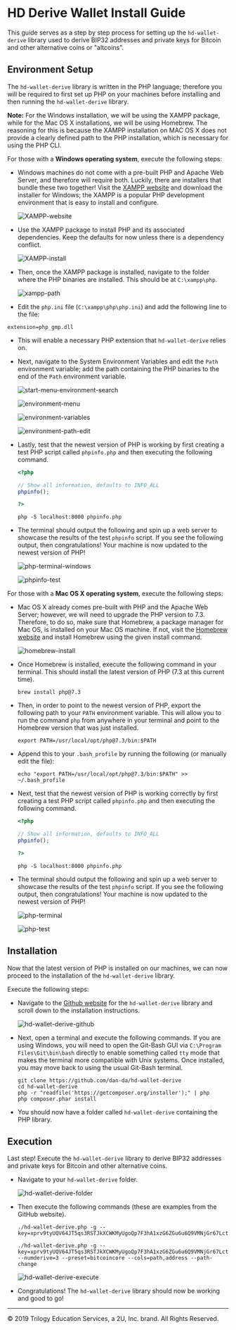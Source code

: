 # HD Derive Wallet Install Guide

This guide serves as a step by step process for setting up the `hd-wallet-derive` library used to derive BIP32 addresses and private keys for Bitcoin and other alternative coins or "altcoins".

## Environment Setup

The `hd-wallet-derive` library is written in the PHP language; therefore you will be required to first set up PHP on your machines before installing and then running the `hd-wallet-derive` library.

**Note:** For the Windows installation, we will be using the XAMPP package, while for the Mac OS X installations, we will be using Homebrew. The reasoning for this is because the XAMPP installation on MAC OS X does not provide a clearly defined path to the PHP installation, which is necessary for using the PHP CLI.

For those with a **Windows operating system**, execute the following steps:

* Windows machines do not come with a pre-built PHP and Apache Web Server, and therefore will require both. Luckily, there are installers that bundle these two together! Visit the [XAMPP website](https://www.apachefriends.org/index.html) and download the installer for Windows; the XAMPP is a popular PHP development environment that is easy to install and configure.

  ![XAMPP-website](Images/XAMPP-website.png)

* Use the XAMPP package to install PHP and its associated dependencies. Keep the defaults for now unless there is a dependency conflict.

  ![XAMPP-install](Images/XAMPP-install.PNG)

* Then, once the XAMPP package is installed, navigate to the folder where the PHP binaries are installed. This should be at `C:\xampp\php`.

  ![xampp-path](Images/xampp-path.PNG)

*  Edit the `php.ini` file (`C:\xampp\php\php.ini`) and add the following line to the file:

```shell
extension=php_gmp.dll
```

* This will enable a necessary PHP extension that `hd-wallet-derive` relies on.

* Next, navigate to the System Environment Variables and edit the `Path` environment variable; add the path containing the PHP binaries to the end of the `Path` environment variable.

  ![start-menu-environment-search](Images/start-menu-environment-search.PNG)

  ![environment-menu](environment-menu.PNG)

  ![environment-variables](Images/environment-variables.PNG)

  ![environment-path-edit](Images/environment-path-edit.PNG)

* Lastly, test that the newest version of PHP is working by first creating a test PHP script called `phpinfo.php` and then executing the following command.

  ```php
  <?php

  // Show all information, defaults to INFO_ALL
  phpinfo();

  ?>
  ```

  ```shell
  php -S localhost:8000 phpinfo.php
  ```

* The terminal should output the following and spin up a web server to showcase the results of the test `phpinfo` script. If you see the following output, then congratulations! Your machine is now updated to the newest version of PHP!

  ![php-terminal-windows](Images/php-terminal-windows.PNG)

  ![phpinfo-test](Images/phpinfo-test.PNG)

For those with a **Mac OS X operating system**, execute the following steps:

* Mac OS X already comes pre-built with PHP and the Apache Web Server; however, we will need to upgrade the PHP version to 7.3. Therefore, to do so, make sure that Homebrew, a package manager for Mac OS, is installed on your Mac OS machine. If not, visit the [Homebrew website](https://brew.sh/) and install Homebrew using the given install command.

  ![homebrew-install](Images/homebrew-install.png)

* Once Homebrew is installed, execute the following command in your terminal. This should install the latest version of PHP (7.3 at this current time).

  ```shell
  brew install php@7.3
  ```

* Then, in order to point to the newest version of PHP, export the following path to your `PATH` environment variable. This will allow you to run the command `php` from anywhere in your terminal and point to the Homebrew version that was just installed.

  ```shell
  export PATH=/usr/local/opt/php@7.3/bin:$PATH
  ```

* Append this to your `.bash_profile` by running the following (or manually edit the file):

  ```shell
  echo "export PATH=/usr/local/opt/php@7.3/bin:$PATH" >> ~/.bash_profile
  ```

* Next, test that the newest version of PHP is working correctly by first creating a test PHP script called `phpinfo.php` and then executing the following command.

  ```php
  <?php

  // Show all information, defaults to INFO_ALL
  phpinfo();

  ?>
  ```

  ```shell
  php -S localhost:8000 phpinfo.php
  ```

* The terminal should output the following and spin up a web server to showcase the results of the test `phpinfo` script. If you see the following output, then congratulations! Your machine is now updated to the newest version of PHP!

  ![php-terminal](Images/php-terminal.png)

  ![php-test](Images/php-test.png)

## Installation

Now that the latest version of PHP is installed on our machines, we can now proceed to the installation of the `hd-wallet-derive` library.

Execute the following steps:

* Navigate to the [Github website](https://github.com/dan-da/hd-wallet-derive) for the `hd-wallet-derive` library and scroll down to the installation instructions.

  ![hd-wallet-derive-github](Images/hd-wallet-derive-github.png)

* Next, open a terminal and execute the following commands. If you are using Windows, you will need to open the Git-Bash GUI via `C:\Program Files\Git\bin\bash` directly to enable something called `tty` mode that makes the terminal more compatible with Unix systems. Once installed, you may move back to using the usual Git-Bash terminal.

  ```shell
  git clone https://github.com/dan-da/hd-wallet-derive
  cd hd-wallet-derive
  php -r "readfile('https://getcomposer.org/installer');" | php
  php composer.phar install
  ```

* You should now have a folder called `hd-wallet-derive` containing the PHP library.

## Execution

Last step! Execute the `hd-wallet-derive` library to derive BIP32 addresses and private keys for Bitcoin and other alternative coins.

* Navigate to your `hd-wallet-derive` folder.

  ![hd-wallet-derive-folder](Images/hd-wallet-derive-folder.png)

* Then execute the following commands (these are examples from the GitHub website).

  ```shell
  ./hd-wallet-derive.php -g --key=xprv9tyUQV64JT5qs3RSTJkXCWKMyUgoQp7F3hA1xzG6ZGu6u6Q9VMNjGr67Lctvy5P8oyaYAL9CAWrUE9i6GoNMKUga5biW6Hx4tws2six3b9c
  ```

  ```shell
  ./hd-wallet-derive.php -g --key=xprv9tyUQV64JT5qs3RSTJkXCWKMyUgoQp7F3hA1xzG6ZGu6u6Q9VMNjGr67Lctvy5P8oyaYAL9CAWrUE9i6GoNMKUga5biW6Hx4tws2six3b9c --numderive=3 --preset=bitcoincore --cols=path,address --path-change
  ```

  ![hd-wallet-derive-execute](Images/hd-wallet-derive-execute.png)

* Congratulations! The `hd-wallet-derive` library should now be working and good to go!

---

© 2019 Trilogy Education Services, a 2U, Inc. brand. All Rights Reserved.
